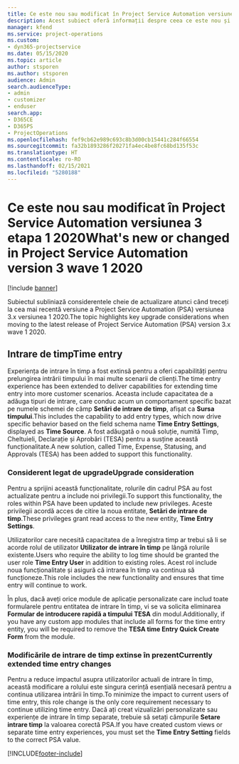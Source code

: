```yaml
---
title: Ce este nou sau modificat în Project Service Automation versiunea 3.x etapa 1 2020
description: Acest subiect oferă informații despre ceea ce este nou și schimbat în Project Service Automation versiunea 3 etapa 1 2020.
manager: kfend
ms.service: project-operations
ms.custom:
- dyn365-projectservice
ms.date: 05/15/2020
ms.topic: article
author: stsporen
ms.author: stsporen
audience: Admin
search.audienceType:
- admin
- customizer
- enduser
search.app:
- D365CE
- D365PS
- ProjectOperations
ms.openlocfilehash: fef9cb62e989c693c8b3d00cb15441c284f66554
ms.sourcegitcommit: fa32b1893286f20271fa4ec4be8fc68bd135f53c
ms.translationtype: HT
ms.contentlocale: ro-RO
ms.lasthandoff: 02/15/2021
ms.locfileid: "5280188"
---
```

# <a name="whats-new-or-changed-in-project-service-automation-version-3-wave-1-2020"></a><span data-ttu-id="2f620-103">Ce este nou sau modificat în Project Service Automation versiunea 3 etapa 1 2020</span><span class="sxs-lookup"><span data-stu-id="2f620-103">What's new or changed in Project Service Automation version 3 wave 1 2020</span></span>

[!include [banner](../includes/psa-now-project-operations.md)]

<span data-ttu-id="2f620-104">Subiectul subliniază considerentele cheie de actualizare atunci când treceți la cea mai recentă versiune a Project Service Automation (PSA) versiunea 3.x versiunea 1 2020.</span><span class="sxs-lookup"><span data-stu-id="2f620-104">The topic highlights key upgrade considerations when moving to the latest release of Project Service Automation (PSA) version 3.x wave 1 2020.</span></span>

## <a name="time-entry"></a><span data-ttu-id="2f620-105">Intrare de timp</span><span class="sxs-lookup"><span data-stu-id="2f620-105">Time entry</span></span>
<span data-ttu-id="2f620-106">Experiența de intrare în timp a fost extinsă pentru a oferi capabilități pentru prelungirea intrării timpului în mai multe scenarii de clienți.</span><span class="sxs-lookup"><span data-stu-id="2f620-106">The time entry experience has been extended to deliver capabilities for extending time entry into more customer scenarios.</span></span> <span data-ttu-id="2f620-107">Aceasta include capacitatea de a adăuga tipuri de intrare, care conduc acum un comportament specific bazat pe numele schemei de câmp **Setări de intrare de timp**, afișat ca **Sursa timpului**.</span><span class="sxs-lookup"><span data-stu-id="2f620-107">This includes the capability to add entry types, which now drive specific behavior based on the field schema name **Time Entry Settings**, displayed as **Time Source**.</span></span> <span data-ttu-id="2f620-108">A fost adăugată o nouă soluție, numită Timp, Cheltuieli, Declarație și Aprobări (TESA) pentru a susține această funcționalitate.</span><span class="sxs-lookup"><span data-stu-id="2f620-108">A new solution, called Time, Expense, Statusing, and Approvals (TESA) has been added to support this functionality.</span></span>

### <a name="upgrade-consideration"></a><span data-ttu-id="2f620-109">Considerent legat de upgrade</span><span class="sxs-lookup"><span data-stu-id="2f620-109">Upgrade consideration</span></span>
<span data-ttu-id="2f620-110">Pentru a sprijini această funcționalitate, rolurile din cadrul PSA au fost actualizate pentru a include noi privilegii.</span><span class="sxs-lookup"><span data-stu-id="2f620-110">To support this functionality, the roles within PSA have been updated to include new privileges.</span></span> <span data-ttu-id="2f620-111">Aceste privilegii acordă acces de citire la noua entitate, **Setări de intrare de timp**.</span><span class="sxs-lookup"><span data-stu-id="2f620-111">These privileges grant read access to the new entity, **Time Entry Settings**.</span></span>

<span data-ttu-id="2f620-112">Utilizatorilor care necesită capacitatea de a înregistra timp ar trebui să li se acorde rolul de utilizator **Utilizator de intrare în timp** pe lângă rolurile existente.</span><span class="sxs-lookup"><span data-stu-id="2f620-112">Users who require the ability to log time should be granted the user role **Time Entry User** in addition to existing roles.</span></span> <span data-ttu-id="2f620-113">Acest rol include noua funcționalitate și asigură că intrarea în timp va continua să funcționeze.</span><span class="sxs-lookup"><span data-stu-id="2f620-113">This role includes the new functionality and ensures that time entry will continue to work.</span></span>

<span data-ttu-id="2f620-114">În plus, dacă aveți orice module de aplicație personalizate care includ toate formularele pentru entitatea de intrare în timp, vi se va solicita eliminarea **Formular de introducere rapidă a timpului TESA** din modul.</span><span class="sxs-lookup"><span data-stu-id="2f620-114">Additionally, if you have any custom app modules that include all forms for the time entry entity, you will be required to remove the **TESA time Entry Quick Create Form** from the module.</span></span>

### <a name="currently-extended-time-entry-changes"></a><span data-ttu-id="2f620-115">Modificările de intrare de timp extinse în prezent</span><span class="sxs-lookup"><span data-stu-id="2f620-115">Currently extended time entry changes</span></span>
<span data-ttu-id="2f620-116">Pentru a reduce impactul asupra utilizatorilor actuali de intrare în timp, această modificare a rolului este singura cerință esențială necesară pentru a continua utilizarea intrării în timp.</span><span class="sxs-lookup"><span data-stu-id="2f620-116">To minimize the impact to current users of time entry, this role change is the only core requirement necessary to continue utilizing time entry.</span></span> <span data-ttu-id="2f620-117">Dacă ați creat vizualizări personalizate sau experiențe de intrare în timp separate, trebuie să setați câmpurile **Setare intrare timp** la valoarea corectă PSA.</span><span class="sxs-lookup"><span data-stu-id="2f620-117">If you have created custom views or separate time entry experiences, you must set the **Time Entry Setting** fields to the correct PSA value.</span></span>


[!INCLUDE[footer-include](../includes/footer-banner.md)]